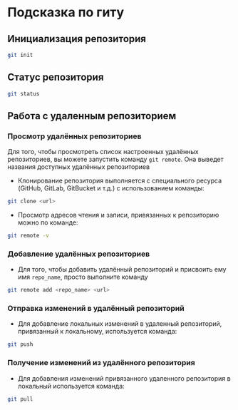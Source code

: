 # Подсказка по гиту

## Инициализация репозитория

```sh
git init
```

## Статус репозитория

```sh
git status
```
## Работа с удаленным репозиторием

### Просмотр удалённых репозиториев

Для того, чтобы просмотреть список настроенных удалённых репозиториев, вы можете запустить команду ```git remote```. Она выведет названия доступных удалённых репозиториев

 * Клонирование репозитория выполняется c специального ресурса (GitHub, GitLab, GitBucket и т.д.) с использованием команды:
 ```sh
 git clone <url>
 ```

* Просмотр адресов чтения и записи, привязанных к репозиторию можно по команде:
```sh
git remote -v
```
### Добавление удалённых репозиториев

* Для того, чтобы добавить удалённый репозиторий и присвоить ему имя ```repo_name```, просто выполните команду
```sh
git remote add <repo_name> <url>
```

### Отправка изменений в удалённый репозиторий

* Для добавление локальных изменений в удаленный репозиторий, привязанный к локальному, используется команда:
```sh
git push
```

### Получение изменений из удалённого репозитория
* Для добавления изменений привязанного удаленного репозитория в локальный используется команда:
```sh
git pull
```